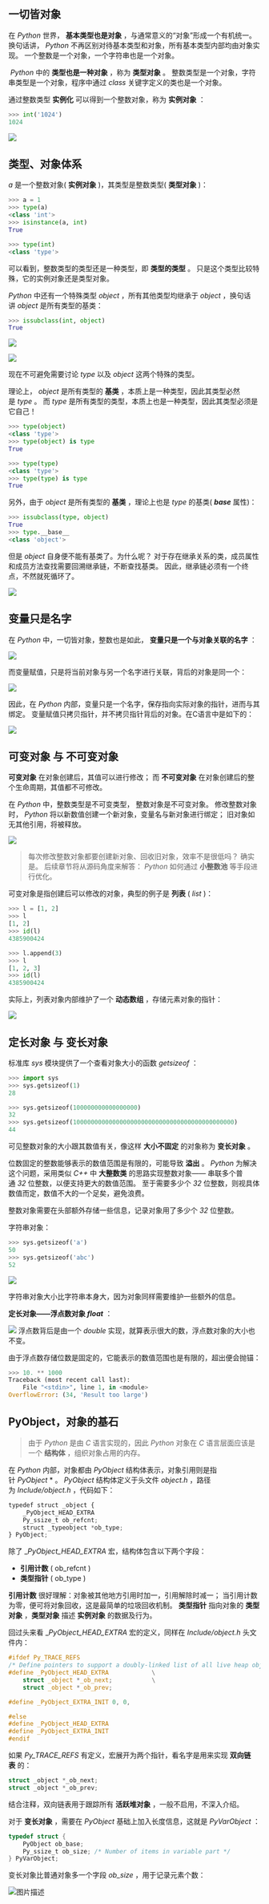 ## 一切皆对象

在 _Python_ 世界， **基本类型也是对象** ，与通常意义的“对象”形成一个有机统一。 换句话讲， _Python_ 不再区别对待基本类型和对象，所有基本类型内部均由对象实现。 一个整数是一个对象，一个字符串也是一个对象。

 _Python_ 中的 **类型也是一种对象** ，称为 **类型对象** 。 整数类型是一个对象，字符串类型是一个对象，程序中通过 _class_ 关键字定义的类也是一个对象。

通过整数类型 **实例化** 可以得到一个整数对象，称为 **实例对象** ：

```python
>>> int('1024')
1024
```

![](../../youdaonote-images/Pasted%20image%2020221205163448.png)

## 类型、对象体系

_a_ 是一个整数对象( **实例对象** )，其类型是整数类型( **类型对象** )：
```python
>>> a = 1
>>> type(a)
<class 'int'>
>>> isinstance(a, int)
True

>>> type(int)
<class 'type'>
```

可以看到，整数类型的类型还是一种类型，即 **类型的类型** 。 只是这个类型比较特殊，它的实例对象还是类型对象。

_Python_ 中还有一个特殊类型 _object_ ，所有其他类型均继承于 _object_ ，换句话讲 _object_ 是所有类型的基类：

```python
>>> issubclass(int, object)
True
```

![](../../youdaonote-images/Pasted%20image%2020221205163824.png)

![](../../youdaonote-images/Pasted%20image%2020221205163936.png)

现在不可避免需要讨论 _type_ 以及 _object_ 这两个特殊的类型。

理论上， _object_ 是所有类型的 **基类** ，本质上是一种类型，因此其类型必然是 _type_ 。 而 _type_ 是所有类型的类型，本质上也是一种类型，因此其类型必须是它自己！

```python
>>> type(object)
<class 'type'>
>>> type(object) is type
True

>>> type(type)
<class 'type'>
>>> type(type) is type
True
```

另外，由于 _object_ 是所有类型的 **基类** ，理论上也是 _type_ 的基类( ___base___ 属性)：

```python
>>> issubclass(type, object)
True
>>> type.__base__
<class 'object'>
```

但是 _object_ 自身便不能有基类了。为什么呢？ 对于存在继承关系的类，成员属性和成员方法查找需要回溯继承链，不断查找基类。 因此，继承链必须有一个终点，不然就死循环了。

![](../../youdaonote-images/Pasted%20image%2020221205164114.png)

## 变量只是名字

在 _Python_ 中，一切皆对象，整数也是如此， **变量只是一个与对象关联的名字** ：

![](../../youdaonote-images/Pasted%20image%2020221205164435.png)

而变量赋值，只是将当前对象与另一个名字进行关联，背后的对象是同一个：

![](../../youdaonote-images/Pasted%20image%2020221205164442.png)

因此，在 _Python_ 内部，变量只是一个名字，保存指向实际对象的指针，进而与其绑定。 变量赋值只拷贝指针，并不拷贝指针背后的对象。在C语言中是如下的：

![](../../youdaonote-images/Pasted%20image%2020221205164527.png)

## 可变对象 与 不可变对象

**可变对象** 在对象创建后，其值可以进行修改； 而 **不可变对象** 在对象创建后的整个生命周期，其值都不可修改。

在 _Python_ 中，整数类型是不可变类型， 整数对象是不可变对象。 修改整数对象时， _Python_ 将以新数值创建一个新对象，变量名与新对象进行绑定； 旧对象如无其他引用，将被释放。

![](../../youdaonote-images/Pasted%20image%2020221205164646.png)

> 每次修改整数对象都要创建新对象、回收旧对象，效率不是很低吗？ 确实是。 后续章节将从源码角度来解答： _Python_ 如何通过 **小整数池** 等手段进行优化。

可变对象是指创建后可以修改的对象，典型的例子是 **列表** ( _list_ )：
```python
>>> l = [1, 2]
>>> l
[1, 2]
>>> id(l)
4385900424

>>> l.append(3)
>>> l
[1, 2, 3]
>>> id(l)
4385900424
```

实际上，列表对象内部维护了一个 **动态数组** ，存储元素对象的指针：

![](../../youdaonote-images/Pasted%20image%2020221205164745.png)

## 定长对象 与 变长对象

标准库 _sys_ 模块提供了一个查看对象大小的函数 _getsizeof_ ：

```python
>>> import sys
>>> sys.getsizeof(1)
28

>>> sys.getsizeof(100000000000000000)
32
>>> sys.getsizeof(100000000000000000000000000000000000000000000)
44
```

可见整数对象的大小跟其数值有关，像这样 **大小不固定** 的对象称为 **变长对象** 。

位数固定的整数能够表示的数值范围是有限的，可能导致 **溢出** 。 _Python_ 为解决这个问题，采用类似 _C++_ 中 **大整数类** 的思路实现整数对象—— 串联多个普通 _32_ 位整数，以便支持更大的数值范围。 至于需要多少个 _32_ 位整数，则视具体数值而定，数值不大的一个足矣，避免浪费。

整数对象需要在头部额外存储一些信息，记录对象用了多少个 _32_ 位整数。

字符串对象：

```python
>>> sys.getsizeof('a')
50
>>> sys.getsizeof('abc')
52
```

![](../../youdaonote-images/Pasted%20image%2020221205170650.png)

字符串对象大小比字符串本身大，因为对象同样需要维护一些额外的信息。

**定长对象——浮点数对象 _float_** ：

![](../../youdaonote-images/Pasted%20image%2020221205170812.png)
浮点数背后是由一个 _double_ 实现，就算表示很大的数，浮点数对象的大小也不变。

由于浮点数存储位数是固定的，它能表示的数值范围也是有限的，超出便会抛锚：

```python
>>> 10. ** 1000
Traceback (most recent call last):
    File "<stdin>", line 1, in <module>
OverflowError: (34, 'Result too large')
```

## PyObject，对象的基石

> 由于 _Python_ 是由 _C_ 语言实现的，因此 _Python_ 对象在 _C_ 语言层面应该是一个 **结构体** ，组织对象占用的内存。

在 _Python_ 内部，对象都由 _PyObject_ 结构体表示，对象引用则是指针 _PyObject_ * 。 _PyObject_ 结构体定义于头文件 _object.h_ ，路径为 _Include/object.h_ ，代码如下：

```python
typedef struct _object {
    _PyObject_HEAD_EXTRA
    Py_ssize_t ob_refcnt;
    struct _typeobject *ob_type;
} PyObject;
```

除了 __PyObject_HEAD_EXTRA_ 宏，结构体包含以下两个字段：

-   **引用计数** ( ob_refcnt )
-   **类型指针** ( ob_type )

**引用计数** 很好理解：对象被其他地方引用时加一，引用解除时减一； 当引用计数为零，便可将对象回收，这是最简单的垃圾回收机制。 **类型指针** 指向对象的 **类型对象** ，**类型对象** 描述 **实例对象** 的数据及行为。

回过头来看 __PyObject_HEAD_EXTRA_ 宏的定义，同样在 _Include/object.h_ 头文件内：

```c
#ifdef Py_TRACE_REFS
/* Define pointers to support a doubly-linked list of all live heap objects. */
#define _PyObject_HEAD_EXTRA            \
    struct _object *_ob_next;           \
    struct _object *_ob_prev;

#define _PyObject_EXTRA_INIT 0, 0,

#else
#define _PyObject_HEAD_EXTRA
#define _PyObject_EXTRA_INIT
#endif
```

如果 _Py_TRACE_REFS_ 有定义，宏展开为两个指针，看名字是用来实现 **双向链表** 的：

```c
struct _object *_ob_next;
struct _object *_ob_prev;
```

结合注释，双向链表用于跟踪所有 **活跃堆对象** ，一般不启用，不深入介绍。

对于 **变长对象** ，需要在 _PyObject_ 基础上加入长度信息，这就是 _PyVarObject_ ：

```c
typedef struct {
    PyObject ob_base;
    Py_ssize_t ob_size; /* Number of items in variable part */
} PyVarObject;
```

变长对象比普通对象多一个字段 _ob_size_ ，用于记录元素个数：

![图片描述](http://img1.sycdn.imooc.com/5eb908c40001a82807410317.png)

